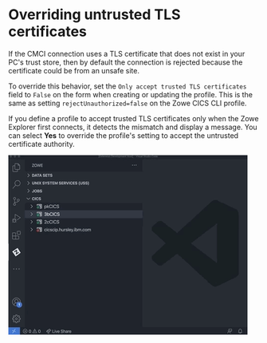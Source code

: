 # Overriding untrusted TLS certificates

If the CMCI connection uses a TLS certificate that does not exist in your PC's trust store, then by default the connection is rejected because the certificate could be from an unsafe site.

To override this behavior, set the `Only accept trusted TLS certificates` field to `False` on the form when creating or updating the profile. This is the same as setting `rejectUnauthorized=false` on the Zowe CICS CLI profile.

If you define a profile to accept trusted TLS certificates only when the Zowe Explorer first connects, it detects the mismatch and display a message. You can select **Yes** to override the profile's setting to accept the untrusted certificate authority.  

![Image that shows how to accept untrusted TLS certificate](../images/ze-cics/untrusted-cert.gif)
